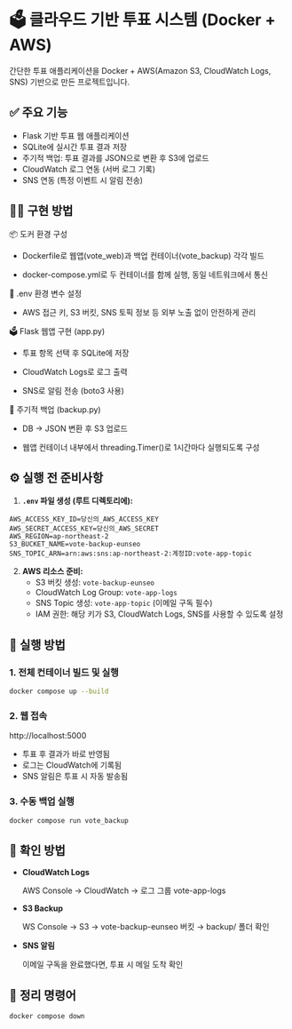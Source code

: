 
# 🗳 클라우드 기반 투표 시스템 (Docker + AWS)
간단한 투표 애플리케이션을 Docker + AWS(Amazon S3, CloudWatch Logs, SNS) 기반으로 만든 프로젝트입니다.


## ✅ 주요 기능

- Flask 기반 투표 웹 애플리케이션
- SQLite에 실시간 투표 결과 저장
- 주기적 백업: 투표 결과를 JSON으로 변환 후 S3에 업로드
- CloudWatch 로그 연동 (서버 로그 기록)
- SNS 연동 (특정 이벤트 시 알림 전송)

## 🧑‍💻 구현 방법


📦 도커 환경 구성

- Dockerfile로 웹앱(vote_web)과 백업 컨테이너(vote_backup) 각각 빌드

- docker-compose.yml로 두 컨테이너를 함께 실행, 동일 네트워크에서 통신
  

📝 .env 환경 변수 설정

- AWS 접근 키, S3 버킷, SNS 토픽 정보 등 외부 노출 없이 안전하게 관리


🗳 Flask 웹앱 구현 (app.py)

- 투표 항목 선택 후 SQLite에 저장

- CloudWatch Logs로 로그 출력

- SNS로 알림 전송 (boto3 사용)


🧾 주기적 백업 (backup.py)

- DB → JSON 변환 후 S3 업로드

- 웹앱 컨테이너 내부에서 threading.Timer()로 1시간마다 실행되도록 구성



## ⚙️ 실행 전 준비사항

1. **`.env` 파일 생성 (루트 디렉토리에):**
```
AWS_ACCESS_KEY_ID=당신의_AWS_ACCESS_KEY
AWS_SECRET_ACCESS_KEY=당신의_AWS_SECRET
AWS_REGION=ap-northeast-2
S3_BUCKET_NAME=vote-backup-eunseo
SNS_TOPIC_ARN=arn:aws:sns:ap-northeast-2:계정ID:vote-app-topic
```


2. **AWS 리소스 준비:**
   - S3 버킷 생성: `vote-backup-eunseo`
   - CloudWatch Log Group: `vote-app-logs`
   - SNS Topic 생성: `vote-app-topic` (이메일 구독 필수)
   - IAM 권한: 해당 키가 S3, CloudWatch Logs, SNS를 사용할 수 있도록 설정


## 🚀 실행 방법

### 1. 전체 컨테이너 빌드 및 실행

```bash
docker compose up --build
```

### 2. 웹 접속
http://localhost:5000

- 투표 후 결과가 바로 반영됨
- 로그는 CloudWatch에 기록됨
- SNS 알림은 투표 시 자동 발송됨

### 3. 수동 백업 실행
```bash
docker compose run vote_backup
```

## 🧪 확인 방법
- **CloudWatch Logs**

    AWS Console → CloudWatch → 로그 그룹 vote-app-logs
  
- **S3 Backup**

  WS Console → S3 → vote-backup-eunseo 버킷 → backup/ 폴더 확인

- **SNS 알림**

   이메일 구독을 완료했다면, 투표 시 메일 도착 확인

## 🧹 정리 명령어
```bash
docker compose down
```

